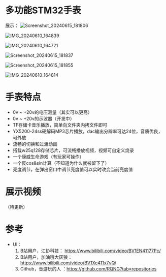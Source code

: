 # 多功能STM32手表

展示：
![Screenshot_20240615_181806](https://github.com/SGXNll/STM32-/assets/124760920/eb085811-7be5-4870-a082-319dee303ced)

![IMG_20240610_164839](https://github.com/SGXNll/STM32-/assets/124760920/5eebe37d-73b2-44ce-8e2e-211e58a450a6)

![IMG_20240610_164721](https://github.com/SGXNll/STM32-/assets/124760920/07c9e887-0a00-41c1-964f-8019ffcb7adb)

![Screenshot_20240615_181837](https://github.com/SGXNll/STM32-/assets/124760920/be315ba3-5c2a-4da3-9559-b08561e7f874)

![Screenshot_20240615_181855](https://github.com/SGXNll/STM32-/assets/124760920/d98cb64f-5509-4a79-95d0-556954f3899c)

![IMG_20240610_164814](https://github.com/SGXNll/STM32-/assets/124760920/7ea5d841-4c9d-4f58-9a41-ddf9e191b746)

# 手表特点
* 0v ~ +20v的电压测量（其实可以更高）
* 0v ~ +20v的示波器（开发中）
* TF存储卡音乐播放，简单向文件夹内拷文件即可
* YX5200-24ss硬解码MP3芯片播放，dac输出分辨率可达24位，音质优良，可外放
* 流畅的切换和过渡动画
* 搭载w25q128存储芯片，可流畅播放视频，视频可自定义烧录
* 一个康威生命游戏（有玩家可操作）
* 一个反cos&sin计算（不知道为什么就被留下了）
* 亮度调节，在弹出窗口中调节亮度值可以实时改变当前亮度值


# 展示视频
（待更新）


# 参考
* UI：
  1. B站用户，江协科技：        https://www.bilibili.com/video/BV1EN41177Pc/
  2. B站用户，加油哦大灰狼： https://www.bilibili.com/video/BV1Xc411x7vQ/
  3.  Github，音游玩的人    ：https://github.com/RQNG?tab=repositories


